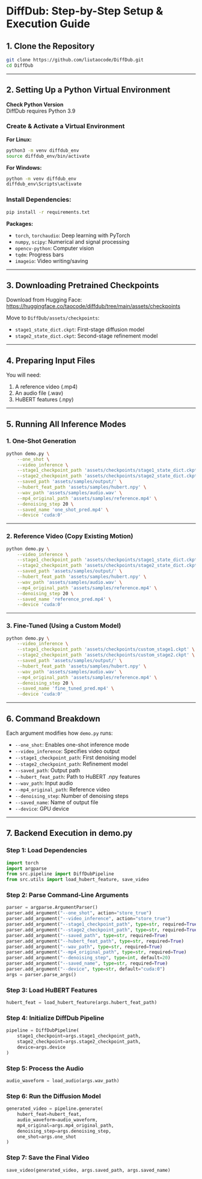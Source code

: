 # DiffDub: Step-by-Step Setup & Execution Guide

## 1. Clone the Repository

```bash
git clone https://github.com/liutaocode/DiffDub.git
cd DiffDub
```

---

## 2. Setting Up a Python Virtual Environment

**Check Python Version**  
DiffDub requires Python 3.9

### Create & Activate a Virtual Environment

**For Linux:**

```bash
python3 -m venv diffdub_env
source diffdub_env/bin/activate
```

**For Windows:**

```bash
python -m venv diffdub_env
diffdub_env\Scripts\activate
```

### Install Dependencies:

```bash
pip install -r requirements.txt
```

**Packages:**

- `torch`, `torchaudio`: Deep learning with PyTorch  
- `numpy`, `scipy`: Numerical and signal processing  
- `opencv-python`: Computer vision  
- `tqdm`: Progress bars  
- `imageio`: Video writing/saving

---

## 3. Downloading Pretrained Checkpoints

Download from Hugging Face:  
https://huggingface.co/taocode/diffdub/tree/main/assets/checkpoints

Move to `DiffDub/assets/checkpoints`:

- `stage1_state_dict.ckpt`: First-stage diffusion model  
- `stage2_state_dict.ckpt`: Second-stage refinement model

---

## 4. Preparing Input Files

You will need:

1. A reference video (.mp4)  
2. An audio file (.wav)  
3. HuBERT features (.npy)

---

## 5. Running All Inference Modes

### 1. One-Shot Generation

```bash
python demo.py \
    --one_shot \
    --video_inference \
    --stage1_checkpoint_path 'assets/checkpoints/stage1_state_dict.ckpt' \
    --stage2_checkpoint_path 'assets/checkpoints/stage2_state_dict.ckpt' \
    --saved_path 'assets/samples/output/' \
    --hubert_feat_path 'assets/samples/hubert.npy' \
    --wav_path 'assets/samples/audio.wav' \
    --mp4_original_path 'assets/samples/reference.mp4' \
    --denoising_step 20 \
    --saved_name 'one_shot_pred.mp4' \
    --device 'cuda:0'
```

---

### 2. Reference Video (Copy Existing Motion)

```bash
python demo.py \
    --video_inference \
    --stage1_checkpoint_path 'assets/checkpoints/stage1_state_dict.ckpt' \
    --stage2_checkpoint_path 'assets/checkpoints/stage2_state_dict.ckpt' \
    --saved_path 'assets/samples/output/' \
    --hubert_feat_path 'assets/samples/hubert.npy' \
    --wav_path 'assets/samples/audio.wav' \
    --mp4_original_path 'assets/samples/reference.mp4' \
    --denoising_step 20 \
    --saved_name 'reference_pred.mp4' \
    --device 'cuda:0'
```

---

### 3. Fine-Tuned (Using a Custom Model)

```bash
python demo.py \
    --video_inference \
    --stage1_checkpoint_path 'assets/checkpoints/custom_stage1.ckpt' \
    --stage2_checkpoint_path 'assets/checkpoints/custom_stage2.ckpt' \
    --saved_path 'assets/samples/output/' \
    --hubert_feat_path 'assets/samples/hubert.npy' \
    --wav_path 'assets/samples/audio.wav' \
    --mp4_original_path 'assets/samples/reference.mp4' \
    --denoising_step 20 \
    --saved_name 'fine_tuned_pred.mp4' \
    --device 'cuda:0'
```

---

## 6. Command Breakdown

Each argument modifies how `demo.py` runs:

- `--one_shot`: Enables one-shot inference mode  
- `--video_inference`: Specifies video output  
- `--stage1_checkpoint_path`: First denoising model  
- `--stage2_checkpoint_path`: Refinement model  
- `--saved_path`: Output path  
- `--hubert_feat_path`: Path to HuBERT .npy features  
- `--wav_path`: Input audio  
- `--mp4_original_path`: Reference video  
- `--denoising_step`: Number of denoising steps  
- `--saved_name`: Name of output file  
- `--device`: GPU device

---

## 7. Backend Execution in demo.py

### Step 1: Load Dependencies

```python
import torch
import argparse
from src.pipeline import DiffDubPipeline
from src.utils import load_hubert_feature, save_video
```

### Step 2: Parse Command-Line Arguments

```python
parser = argparse.ArgumentParser()
parser.add_argument("--one_shot", action="store_true")
parser.add_argument("--video_inference", action="store_true")
parser.add_argument("--stage1_checkpoint_path", type=str, required=True)
parser.add_argument("--stage2_checkpoint_path", type=str, required=True)
parser.add_argument("--saved_path", type=str, required=True)
parser.add_argument("--hubert_feat_path", type=str, required=True)
parser.add_argument("--wav_path", type=str, required=True)
parser.add_argument("--mp4_original_path", type=str, required=True)
parser.add_argument("--denoising_step", type=int, default=20)
parser.add_argument("--saved_name", type=str, required=True)
parser.add_argument("--device", type=str, default="cuda:0")
args = parser.parse_args()
```

### Step 3: Load HuBERT Features

```python
hubert_feat = load_hubert_feature(args.hubert_feat_path)
```

### Step 4: Initialize DiffDub Pipeline

```python
pipeline = DiffDubPipeline(
    stage1_checkpoint=args.stage1_checkpoint_path,
    stage2_checkpoint=args.stage2_checkpoint_path,
    device=args.device
)
```

### Step 5: Process the Audio

```python
audio_waveform = load_audio(args.wav_path)
```

### Step 6: Run the Diffusion Model

```python
generated_video = pipeline.generate(
    hubert_feat=hubert_feat,
    audio_waveform=audio_waveform,
    mp4_original=args.mp4_original_path,
    denoising_step=args.denoising_step,
    one_shot=args.one_shot
)
```

### Step 7: Save the Final Video

```python
save_video(generated_video, args.saved_path, args.saved_name)
```